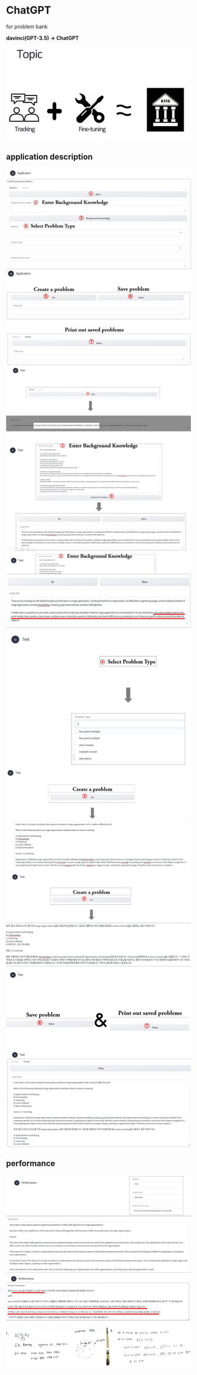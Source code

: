 # ChatGPT
for problem bank

<strong> davinci(GPT-3.5) -> ChatGPT</strong>

![1](./image/1.JPG)

## application description
![2](./image/2.JPG)
![3](./image/3.JPG)
![4](./image/4.JPG)
![5](./image/5.JPG)
![6](./image/6.JPG)
![7](./image/7.JPG)
![8](./image/8.JPG)
![9](./image/9.JPG)
![10](./image/10.JPG)
![11](./image/11.JPG)

## performance
![12](./image/12.JPG)
![13](./image/13.JPG)

